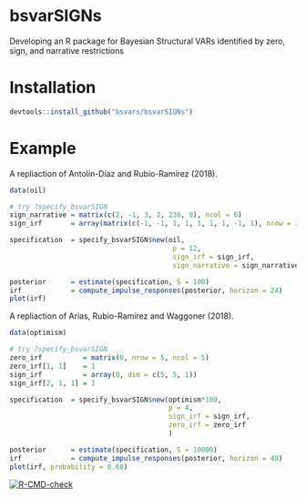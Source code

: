 
<!-- README.md is generated from README.Rmd. Please edit that file -->

# bsvarSIGNs

Developing an R package for Bayesian Structural VARs identified by zero, sign,
and narrative restrictions

# Installation

``` r
devtools::install_github("bsvars/bsvarSIGNs")
```

# Example

A repliaction of Antolín-Díaz and Rubio-Ramírez (2018).

``` r
data(oil)

# try ?specify_bsvarSIGN
sign_narrative = matrix(c(2, -1, 3, 2, 236, 0), ncol = 6)
sign_irf       = array(matrix(c(-1, -1, 1, 1, 1, 1, 1, -1, 1), nrow = 3), dim = c(3, 3, 1))

specification  = specify_bsvarSIGN$new(oil,
                                        p = 12,
                                        sign_irf = sign_irf,
                                        sign_narrative = sign_narrative)

posterior      = estimate(specification, S = 100)
irf            = compute_impulse_responses(posterior, horizon = 24)
plot(irf)
```

A repliaction of Arias, Rubio-Ramírez and Waggoner (2018).

``` r
data(optimism)

# try ?specify_bsvarSIGN
zero_irf          = matrix(0, nrow = 5, ncol = 5)
zero_irf[1, 1]    = 1
sign_irf          = array(0, dim = c(5, 5, 1))
sign_irf[2, 1, 1] = 1

specification  = specify_bsvarSIGN$new(optimism*100,
                                       p = 4,
                                       sign_irf = sign_irf,
                                       zero_irf = zero_irf
                                       )

posterior      = estimate(specification, S = 10000)
irf            = compute_impulse_responses(posterior, horizon = 40)
plot(irf, probability = 0.68)
```

<!-- badges: start -->

[![R-CMD-check](https://github.com/bsvars/bsvarSIGNs/actions/workflows/R-CMD-check.yaml/badge.svg)](https://github.com/bsvars/bsvarSIGNs/actions/workflows/R-CMD-check.yaml)
<!-- badges: end -->
